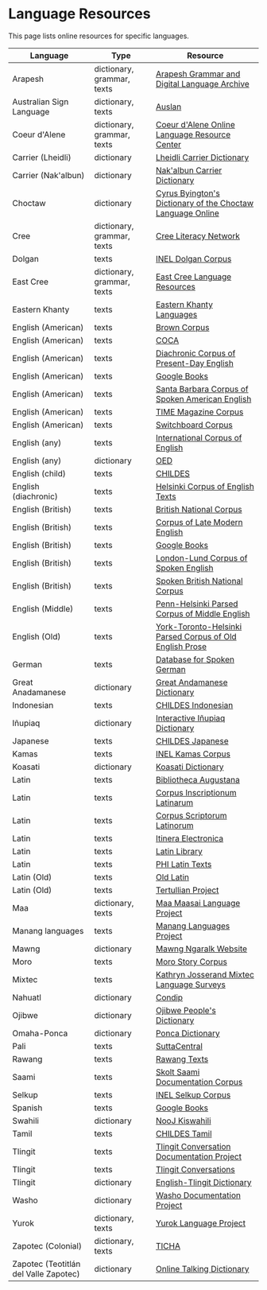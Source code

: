 # Language Resources

This page lists online resources for specific languages.

Language                              | Type                       | Resource
--------------------------------------|----------------------------|--------------------------------------------------------------------------------------
Arapesh                               | dictionary, grammar, texts | [Arapesh Grammar and Digital Language Archive](http://www.arapesh.org/)
Australian Sign Language              | dictionary, texts          | [Auslan](http://www.auslan.org.au/)
Coeur d'Alene                         | dictionary, grammar, texts | [Coeur d'Alene Online Language Resource Center](http://lasrv01.ipfw.edu/COLRC/reichard.php)
Carrier (Lheidli)                     | dictionary                 | [Lheidli Carrier Dictionary](http://www.billposer.org/LheidliCarrierDictionary/)
Carrier (Nak'albun)                   | dictionary                 | [Nak'albun Carrier Dictionary](http://www.billposer.org/NakalbunCarrierDictionary/)
Choctaw                               | dictionary                 | [Cyrus Byington's Dictionary of the Choctaw Language Online](https://www.webonary.org/byington-choctaw/)
Cree                                  | dictionary, grammar, texts | [Cree Literacy Network](https://creeliteracy.org/)
Dolgan                                | texts                      | [INEL Dolgan Corpus](https://corpora.uni-hamburg.de/hzsk/de/islandora/object/spoken-corpus:dolgan-1.0)
East Cree                             | dictionary, grammar, texts | [East Cree Language Resources](https://www.eastcree.org/cree/)
Eastern Khanty                        | texts                      | [Eastern Khanty Languages](http://www.policy.hu/filtchenko/Documenting%20Eastern%20Khanty/index.htm)
English (American)                    | texts                      | [Brown Corpus](http://www.helsinki.fi/varieng/CoRD/corpora/BROWN/)
English (American)                    | texts                      | [COCA](https://corpus.byu.edu/coca/)
English (American)                    | texts                      | [Diachronic Corpus of Present-Day English](http://www.helsinki.fi/varieng/CoRD/corpora/DCPSE/index.html)
English (American)                    | texts                      | [Google Books](http://googlebooks.byu.edu/)
English (American)                    | texts                      | [Santa Barbara Corpus of Spoken American English](http://www.linguistics.ucsb.edu/research/santa-barbara-corpus)
English (American)                    | texts                      | [TIME Magazine Corpus](https://corpus.byu.edu/time/)
English (American)                    | texts                      | [Switchboard Corpus](https://www.isip.piconepress.com/projects/switchboard/)
English (any)                         | texts                      | [International Corpus of English](http://ice-corpora.net/ice/)
English (any)                         | dictionary                 | [OED](https://corpus.byu.edu/oed/)
English (child)                       | texts                      | [CHILDES](https://childes.talkbank.org/)
English (diachronic)                  | texts                      | [Helsinki Corpus of English Texts](http://www.helsinki.fi/varieng/CoRD/corpora/HelsinkiCorpus/)
English (British)                     | texts                      | [British National Corpus](http://www.natcorp.ox.ac.uk/)
English (British)                     | texts                      | [Corpus of Late Modern English](http://www.helsinki.fi/varieng/CoRD/corpora/CLMETEV/)
English (British)                     | texts                      | [Google Books](http://googlebooks.byu.edu/)
English (British)                     | texts                      | [London-Lund Corpus of Spoken English](http://www.helsinki.fi/varieng/CoRD/corpora/LLC/)
English (British)                     | texts                      | [Spoken British National Corpus](https://linguistlist.org/issues/29/29-4591.html)
English (Middle)                      | texts                      | [Penn-Helsinki Parsed Corpus of Middle English](https://www.ling.upenn.edu/mideng/)
English (Old)                         | texts                      | [York-Toronto-Helsinki Parsed Corpus of Old English Prose](http://www-users.york.ac.uk/~lang22/YCOE/YcoeHome.htm)
German                                | texts                      | [Database for Spoken German](https://dgd.ids-mannheim.de/)
Great Anadamanese                     | dictionary                 | [Great Andamanese Dictionary](http://www.andamanese.net/GA-lexicon/lexicon/index.htm)
Indonesian                            | texts                      | [CHILDES Indonesian](https://childes.talkbank.org/browser/index.php?url=EastAsian/Indonesian/Jakarta/)
Iñupiaq                               | dictionary                 | [Interactive Iñupiaq Dictionary](http://www.alaskool.org/language/dictionaries/inupiaq/dictionary.htm)
Japanese                              | texts                      | [CHILDES Japanese](https://childes.talkbank.org/access/Japanese/Miyata.html)
Kamas                                 | texts                      | [INEL Kamas Corpus](https://inel.corpora.uni-hamburg.de/KamasCorpus/search)
Koasati                               | dictionary                 | [Koasati Dictionary](https://koasati.azurewebsites.net/)
Latin                                 | texts                      | [Bibliotheca Augustana](http://www.hs-augsburg.de/~harsch/a_chron.html)
Latin                                 | texts                      | [Corpus Inscriptionum Latinarum](https://arachne.uni-koeln.de/drupal/?q=en/node/291)
Latin                                 | texts                      | [Corpus Scriptorum Latinorum](http://www.forumromanum.org/literature/index.html)
Latin                                 | texts                      | [Itinera Electronica](http://agoraclass.fltr.ucl.ac.be/concordances/intro.htm)
Latin                                 | texts                      | [Latin Library](http://thelatinlibrary.com/)
Latin                                 | texts                      | [PHI Latin Texts](https://latin.packhum.org/browse)
Latin (Old)                           | texts                      | [Old Latin](https://en.wikipedia.org/wiki/Old_Latin)
Latin (Old)                           | texts                      | [Tertullian Project](http://tertullian.org/)
Maa                                   | dictionary, texts          | [Maa Maasai Language Project](https://pages.uoregon.edu/maasai/)
Manang languages                      | texts                      | [Manang Languages Project](https://mananglanguages.isg.siue.edu/)
Mawng                                 | dictionary                 | [Mawng Ngaralk Website](http://www.mawngngaralk.org.au/main/index.php)
Moro                                  | texts                      | [Moro Story Corpus](http://linguistics.berkeley.edu/moro/#/)
Mixtec                                | texts                      | [Kathryn Josserand Mixtec Language Surveys](https://fromthepage.lib.utexas.edu/sullivant/the-kathryn-josserand-mixtec-language-surveys?sfns=mo)
Nahuatl                               | dictionary                 | [Condip](http://condip.dk/condip.php)
Ojibwe                                | dictionary                 | [Ojibwe People's Dictionary](https://ojibwe.lib.umn.edu/)
Omaha-Ponca                           | dictionary                 | [Ponca Dictionary](https://www.webonary.org/dojomaha-ponca/)
Pali                                  | texts                      | [SuttaCentral](https://suttacentral.net/)
Rawang                                | texts                      | [Rawang Texts](http://tibeto-burman.net/rda/texts/index.html)
Saami                                 | texts                      | [Skolt Saami Documentation Corpus](http://metashare.csc.fi/repository/browse/skolt-saami-documentation-corpus-2016/3bb9c396987411e3b2eb005056be118efb344a7e95cc4628a7635540c213a0f4/)
Selkup                                | texts                      | [INEL Selkup Corpus](https://inel.corpora.uni-hamburg.de/SelkupCorpus/search)
Spanish                               | texts                      | [Google Books](http://googlebooks.byu.edu/)
Swahili                               | dictionary                 | [NooJ Kiswahili](http://www.nooj-association.org/index.php?option=com_k2&view=item&id=120:kiswahili-resource&Itemid=611)
Tamil                                 | texts                      | [CHILDES Tamil](https://childes.talkbank.org/browser/index.php?url=Other/Tamil/)
Tlingit                               | texts                      | [Tlingit Conversation Documentation Project](http://www.uas.alaska.edu/arts_sciences/humanities/alaska-languages/cuped/video-conv/)
Tlingit                               | texts                      | [Tlingit Conversations](https://www.uas.alaska.edu/arts_sciences/humanities/alaska-languages/cuped/video-conv/)
Tlingit                               | dictionary                 | [English-Tlingit Dictionary](http://www.alaskool.org/language/dictionaries/akn/tlingit/information/Index_TND.html)
Washo                                 | dictionary                 | [Washo Documentation Project](https://lucian.uchicago.edu/blogs/washo/)
Yurok                                 | dictionary, texts          | [Yurok Language Project](http://linguistics.berkeley.edu/~yurok/index.php)
Zapotec (Colonial)                    | dictionary, texts          | [TICHA](https://ticha.haverford.edu/en/)
Zapotec (Teotitlán del Valle Zapotec) | dictionary                 | [Online Talking Dictionary](http://talkingdictionary.swarthmore.edu/teotitlan/)
